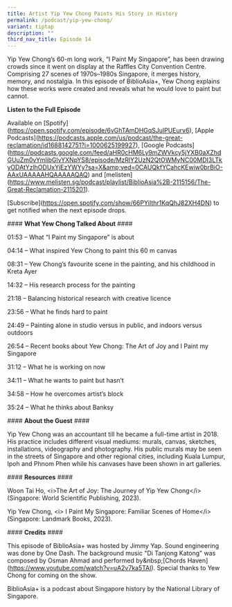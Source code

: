```yaml
---
title: Artist Yip Yew Chong Paints His Story in History
permalink: /podcast/yip-yew-chong/
variant: tiptap
description: ""
third_nav_title: Episode 14
---
```

<p>Yip Yew Chong’s 60-m long work, “I Paint My Singapore”, has been drawing crowds since it went on display at the Raffles City Convention Centre. Comprising 27 scenes of 1970s–1980s Singapore, it merges history, memory, and nostalgia. In this episode of BiblioAsia+, Yew Chong explains how these works were created and reveals what he would love to paint but cannot.</p><p> </p><p><strong>Listen to the Full Episode</strong></p><p>Available on [Spotify](<a href="https://open.spotify.com/episode/6vGhTAmDHGqSJulPUEurv6" rel="noopener noreferrer nofollow" target="_blank">https://open.spotify.com/episode/6vGhTAmDHGqSJulPUEurv6</a>), [Apple Podcasts](<a href="https://podcasts.apple.com/us/podcast/the-great-reclamation/id1688142751?i=1000625199927" rel="noopener noreferrer nofollow" target="_blank">https://podcasts.apple.com/us/podcast/the-great-reclamation/id1688142751?i=1000625199927</a>), [Google Podcasts](<a href="https://podcasts.google.com/feed/aHR0cHM6Ly9mZWVkcy5jYXB0aXZhdGUuZm0vYmlibGlvYXNpYS8/episode/MzRlY2UzN2QtOWMyNC00MDI3LTkyODAtYzlhODUxYjEzYWYy?sa=X&amp;amp;ved=0CAUQkfYCahcKEwiw0brBiO-AAxUAAAAAHQAAAAAQAQ" rel="noopener noreferrer nofollow" target="_blank">https://podcasts.google.com/feed/aHR0cHM6Ly9mZWVkcy5jYXB0aXZhdGUuZm0vYmlibGlvYXNpYS8/episode/MzRlY2UzN2QtOWMyNC00MDI3LTkyODAtYzlhODUxYjEzYWYy?sa=X&amp;amp;ved=0CAUQkfYCahcKEwiw0brBiO-AAxUAAAAAHQAAAAAQAQ</a>) and [melisten](<a href="https://www.melisten.sg/podcast/playlist/BiblioAsia%2B-2115156/The-Great-Reclamation-2115201" rel="noopener noreferrer nofollow" target="_blank">https://www.melisten.sg/podcast/playlist/BiblioAsia%2B-2115156/The-Great-Reclamation-2115201</a>).</p><p>[Subscribe](<a href="https://open.spotify.com/show/66PYiIthr1KqQhJ82XH4DN" rel="noopener noreferrer nofollow" target="_blank">https://open.spotify.com/show/66PYiIthr1KqQhJ82XH4DN</a>) to get notified when the next episode drops.</p><p></p><p>#### <strong>What Yew Chong Talked About</strong> ####</p><p>01:53 – What “I Paint my Singapore” is about</p><p>04:14 – What inspired Yew Chong to paint this 60 m canvas </p><p>08:31 – Yew Chong’s favourite scene in the painting, and his childhood in Kreta Ayer </p><p>14:32 – His research process for the painting </p><p>21:18 – Balancing historical research with creative licence</p><p>23:56 – What he finds hard to paint</p><p>24:49 – Painting alone in studio versus in public, and indoors versus outdoors</p><p>26:54 – Recent books about Yew Chong: The Art of Joy and I Paint my Singapore</p><p>31:12 – What he is working on now</p><p>34:11 – What he wants to paint but hasn’t </p><p>34:58 – How he overcomes artist’s block </p><p>35:24 – What he thinks about Banksy</p><p></p><p>#### <strong>About the Guest</strong> ####</p><p>Yip Yew Chong was an accountant till he became a full-time artist in 2018. His practice includes different visual mediums: murals, canvas, sketches, installations, videography and photography. His public murals may be seen in the streets of Singapore and other regional cities, including Kuala Lumpur, Ipoh and Phnom Phen while his canvases have been shown in art galleries.</p><p></p><p>#### <strong>Resources</strong> ####</p><p>Woon Tai Ho, &lt;i&gt;The Art of Joy: The Journey of Yip Yew Chong&lt;/i&gt; (Singapore: World Scientific Publishing, 2023).</p><p>Yip Yew Chong, &lt;i&gt; I Paint My Singapore: Familiar Scenes of Home&lt;/i&gt; (Singapore: Landmark Books, 2023).</p><p></p><p>#### <strong>Credits</strong> ####</p><p>This episode of BiblioAsia+ was hosted by Jimmy Yap. Sound engineering was done by One Dash. The background music "Di Tanjong Katong" was composed by Osman Ahmad and performed by&amp;nbsp;[Chords Haven](<a href="https://www.youtube.com/watch?v=uA2v7ka5TAI" rel="noopener noreferrer nofollow" target="_blank">https://www.youtube.com/watch?v=uA2v7ka5TAI</a>). Special thanks to Yew Chong for coming on the show.</p><p>BiblioAsia+ is a podcast about Singapore history by the National Library of Singapore.</p>